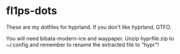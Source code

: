 # fl1ps-dots
These are my dotfiles for hyprland. If you don't like hyprland, GTFO.

You will need bibata-modern-ice and waypaper.
Unzip hyprfile.zip to ~/.config and remember to rename the extracted file to "hypr"!

